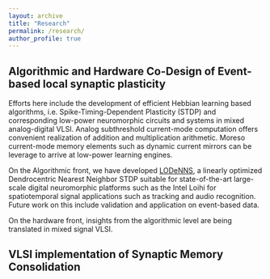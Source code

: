 ```yaml
---
layout: archive
title: "Research"
permalink: /research/
author_profile: true
---
```


Algorithmic and Hardware Co-Design of Event-based local synaptic plasticity
--------
Efforts here include the development of efficient Hebbian learning based algorithms, i.e. Spike-Timing-Dependent Plasticity (STDP) and corresponding low-power neuromorphic circuits and systems in mixed analog-digital VLSI. Analog subthreshold current-mode computation offers convenient realization of addition and multiplication arithmetic. Moreso current-mode memory elements such as dynamic current mirrors can be leverage to arrive at low-power learning engines.

On the Algorithmic front, we have developed [LODeNNS](https://doi.org/10.1145/3546790.3546793), a linearly optimized Dendrocentric Nearest Neighbor STDP suitable for state-of-the-art large-scale digital neuromorphic platforms such as the Intel Loihi for spatiotemporal signal applications such as tracking and audio recognition. Future work on this include validation and application on event-based data.

On the hardware front, insights from the algorithmic level are being translated in mixed signal VLSI.

VLSI implementation of Synaptic Memory Consolidation
----------------